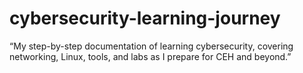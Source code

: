# cybersecurity-learning-journey
“My step-by-step documentation of learning cybersecurity, covering networking, Linux, tools, and labs as I prepare for CEH and beyond.”
